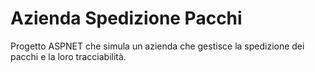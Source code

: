 # Azienda Spedizione Pacchi
 Progetto ASPNET che simula un azienda che gestisce la spedizione dei pacchi e la loro tracciabilità.
